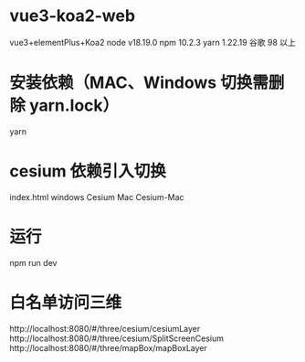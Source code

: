 <!--
 * @Author: shixl shixl@dist.com.cn
 * @Date: 2024-06-26 10:11:49
 * @LastEditors: shixiaolei
 * @LastEditTime: 2024-07-03 21:22:22
 * @FilePath: /vue3-koa2-web/README.md
 * @Description: 这是默认设置,请设置`customMade`, 打开koroFileHeader查看配置 进行设置: https://github.com/OBKoro1/koro1FileHeader/wiki/%E9%85%8D%E7%BD%AE
-->

# vue3-koa2-web

vue3+elementPlus+Koa2
node v18.19.0
npm 10.2.3
yarn 1.22.19
谷歌 98 以上

# 安装依赖（MAC、Windows 切换需删除 yarn.lock）

yarn

# cesium 依赖引入切换

index.html
windows Cesium
Mac Cesium-Mac

# 运行

npm run dev

# 白名单访问三维

http://localhost:8080/#/three/cesium/cesiumLayer
http://localhost:8080/#/three/cesium/SplitScreenCesium
http://localhost:8080/#/three/mapBox/mapBoxLayer
